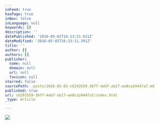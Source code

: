 ```yaml
---
inFeed: true
hasPage: true
inNav: false
inLanguage: null
keywords: []
description: ''
datePublished: '2016-05-02T16:13:21.621Z'
dateModified: '2016-05-02T16:13:11.391Z'
title: ''
author: []
authors: []
publisher:
  name: null
  domain: null
  url: null
  favicon: null
starred: false
sourcePath: _posts/2016-05-02-c6293559-36ff-4ebf-ab17-ee8ca24447a7.md
published: true
url: c6293559-36ff-4ebf-ab17-ee8ca24447a7/index.html
_type: Article

---
```

![](https://the-grid-user-content.s3-us-west-2.amazonaws.com/e74c2660-49e4-4ac9-ad94-83db825fe702.png)